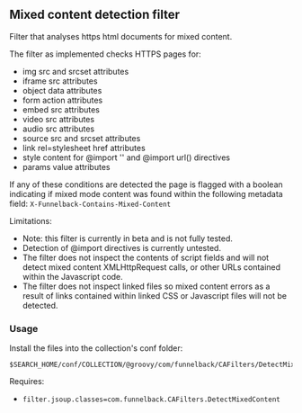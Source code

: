 ## Mixed content detection filter

Filter that analyses https html documents for mixed content.

The filter as implemented checks HTTPS pages for:

* img src and srcset attributes
* iframe src attributes
* object data attributes
* form action attributes
* embed src attributes
* video src attributes
* audio src attributes
* source src and srcset attributes
* link rel=stylesheet href attributes
* style content for @import '' and @import url() directives
* params value attributes

If any of these conditions are detected the page is flagged with a boolean indicating if mixed mode content was found within the following metadata field: `X-Funnelback-Contains-Mixed-Content`

Limitations: 

* Note: this filter is currently in beta and is not fully tested. 
* Detection of @import directives is currently untested.
* The filter does not inspect the contents of script fields and will not detect mixed content XMLHttpRequest calls, or other URLs contained within the Javascript code.
* The filter does not inspect linked files so mixed content errors as a result of links contained within linked CSS or Javascript files will not be detected.

### Usage

Install the files into the collection's conf folder:

```
$SEARCH_HOME/conf/COLLECTION/@groovy/com/funnelback/CAFilters/DetectMixedContent.groovy
```

Requires:

* `filter.jsoup.classes=com.funnelback.CAFilters.DetectMixedContent`
